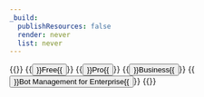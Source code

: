 ```yaml
---
_build:
  publishResources: false
  render: never
  list: never
---
```


{{<button-group>}}
  {{<button type="primary" href="../free/">}}Free{{</button>}}
  {{<button type="primary" href="../pro/">}}Pro{{</button>}}
  {{<button type="primary" href="../biz-and-ent/">}}Business{{</button>}}
  {{<button type="primary" href="../bm-subscription/">}}Bot Management for Enterprise{{</button>}}
{{</button-group>}}
